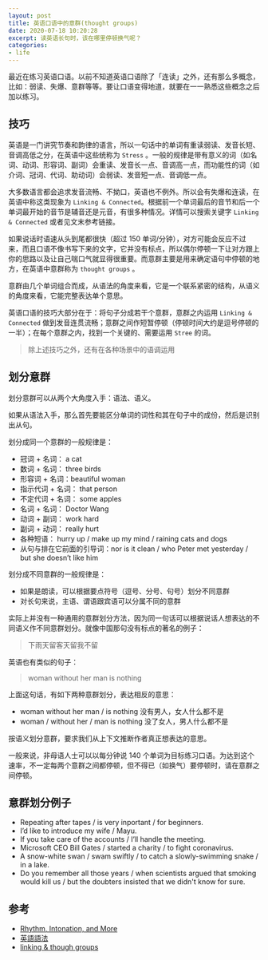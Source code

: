 ```yaml
---
layout: post
title: 英语口语中的意群(thought groups)
date: 2020-07-18 10:20:28
excerpt: 读英语长句时，该在哪里停顿换气呢？
categories: 
- life
---
```


最近在练习英语口语。以前不知道英语口语除了「连读」之外，还有那么多概念，比如：弱读、失爆、意群等等。要让口语变得地道，就要在一一熟悉这些概念之后加以练习。

## 技巧

英语是一门讲究节奏和韵律的语言，所以一句话中的单词有重读弱读、发音长短、音调高低之分，在英语中这些统称为 `Stress` 。一般的规律是带有意义的词（如名词、动词、形容词、副词）会重读、发音长一点、音调高一点，而功能性的词（如介词、冠词、代词、助动词）会弱读、发音短一点、音调低一点。

大多数语言都会追求发音流畅、不拗口，英语也不例外。所以会有失爆和连读，在英语中称这类现象为 `Linking & Connected`。根据前一个单词最后的音节和后一个单词最开始的音节是辅音还是元音，有很多种情况。详情可以搜索关键字 `Linking & Connected` 或者见文末参考链接。 

如果说话时语速从头到尾都很快（超过 150 单词/分钟），对方可能会反应不过来，而且口语不像书写下来的文字，它并没有标点，所以偶尔停顿一下让对方跟上你的思路以及让自己喘口气就显得很重要。而意群主要是用来确定语句中停顿的地方，在英语中意群称为 `thought groups` 。

意群由几个单词组合而成，从语法的角度来看，它是一个联系紧密的结构，从语义的角度来看，它能完整表达单个意思。

英语口语的技巧大部分在于：将句子分成若干个意群，意群之内运用 `Linking & Connected` 做到发音连贯流畅；意群之间作短暂停顿（停顿时间大约是逗号停顿的一半）；在每个意群之内，找到一个关键的、需要运用 `Stree` 的词。

> 除上述技巧之外，还有在各种场景中的语调运用

## 划分意群

划分意群可以从两个大角度入手：语法、语义。

如果从语法入手，那么首先要能区分单词的词性和其在句子中的成份，然后是识别出从句。

划分成同一个意群的一般规律是：

- 冠词 + 名词： a cat
- 数词 + 名词： three birds
- 形容词 + 名词：beautiful woman
- 指示代词 + 名词： that person
- 不定代词 + 名词： some apples
- 名词 + 名词： Doctor Wang
- 动词 + 副词： work hard
- 副词 + 动词： really hurt
- 各种短语： hurry up / make up my mind / raining cats and dogs
- 从句与排在它前面的引导词：nor is it clean / who Peter met yesterday / but she doesn’t like him

划分成不同意群的一般规律是：

- 如果是朗读，可以根据要点符号（逗号、分号、句号）划分不同意群
- 对长句来说，主语、谓语跟宾语可以分属不同的意群


实际上并没有一种通用的意群划分方法，因为同一句话可以根据说话人想表达的不同语义作不同意群划分。就像中国那句没有标点的著名的例子：

> 下雨天留客天留我不留

英语也有类似的句子：

> woman without her man is nothing

上面这句话，有如下两种意群划分，表达相反的意思：

- woman without her man / is nothing 没有男人，女人什么都不是
- woman / without her / man is nothing 没了女人，男人什么都不是

按语义划分意群，要求我们从上下文推断作者真正想表达的意思。

一般来说，非母语人士可以以每分钟说 140 个单词为目标练习口语。为达到这个速率，不一定每两个意群之间都停顿，但不得已（如换气）要停顿时，请在意群之间停顿。

## 意群划分例子

- Repeating after tapes / is very inportant / for beginners.
- I’d like to introduce my wife / Mayu.
- If you take care of the accounts / I’ll handle the meeting.
- Microsoft CEO Bill Gates / started a charity / to fight coronavirus.
- A snow-white swan / swam swiftly / to catch a slowly-swimming snake / in a lake.
- Do you remember all those years / when scientists argued that smoking would kill us / but the doubters insisted that we didn't know for sure.

## 参考

- [Rhythm, Intonation, and More][1]
- [英語語法][2]
- [linking & though groups][3]

[1]:https://tfcs.baruch.cuny.edu/rhythm-intonation-more/
[2]:https://zh.wikipedia.org/wiki/英語語法
[3]:https://www.youtube.com/watch?v=o-JtcSzL3Ic&vl=en